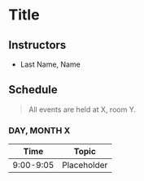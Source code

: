 # Title

## Instructors
* Last Name, Name

## Schedule
> All events are held at X, room Y.


### <a name="0"></a> DAY, MONTH X
| Time        | Topic |
| --          | --               |
| 9:00-9:05   | Placeholder |

